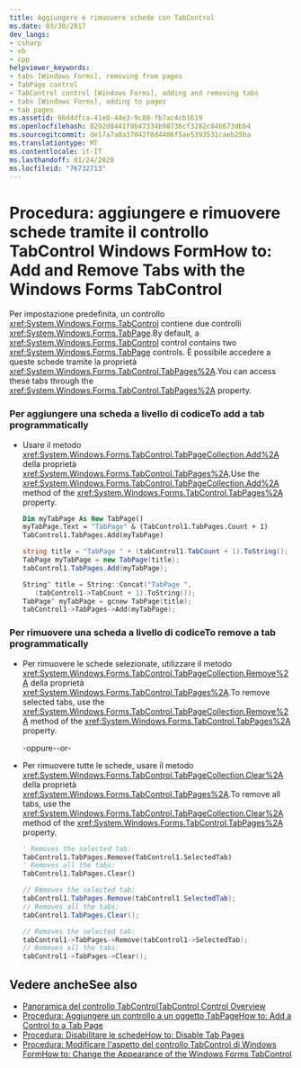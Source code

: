 ```yaml
---
title: Aggiungere e rimuovere schede con TabControl
ms.date: 03/30/2017
dev_langs:
- csharp
- vb
- cpp
helpviewer_keywords:
- tabs [Windows Forms], removing from pages
- TabPage control
- TabControl control [Windows Forms], adding and removing tabs
- tabs [Windows Forms], adding to pages
- tab pages
ms.assetid: 66d4dfca-41e8-44e3-9c80-fb7ac4cb1619
ms.openlocfilehash: 8292d8441f9b47334b98736cf3282c846673dbb4
ms.sourcegitcommit: de17a7a0a37042f0d4406f5ae5393531caeb25ba
ms.translationtype: MT
ms.contentlocale: it-IT
ms.lasthandoff: 01/24/2020
ms.locfileid: "76732713"
---
```

# <a name="how-to-add-and-remove-tabs-with-the-windows-forms-tabcontrol"></a><span data-ttu-id="7f17d-102">Procedura: aggiungere e rimuovere schede tramite il controllo TabControl Windows Form</span><span class="sxs-lookup"><span data-stu-id="7f17d-102">How to: Add and Remove Tabs with the Windows Forms TabControl</span></span>
<span data-ttu-id="7f17d-103">Per impostazione predefinita, un controllo <xref:System.Windows.Forms.TabControl> contiene due controlli <xref:System.Windows.Forms.TabPage>.</span><span class="sxs-lookup"><span data-stu-id="7f17d-103">By default, a <xref:System.Windows.Forms.TabControl> control contains two <xref:System.Windows.Forms.TabPage> controls.</span></span> <span data-ttu-id="7f17d-104">È possibile accedere a queste schede tramite la proprietà <xref:System.Windows.Forms.TabControl.TabPages%2A>.</span><span class="sxs-lookup"><span data-stu-id="7f17d-104">You can access these tabs through the <xref:System.Windows.Forms.TabControl.TabPages%2A> property.</span></span>  
  
### <a name="to-add-a-tab-programmatically"></a><span data-ttu-id="7f17d-105">Per aggiungere una scheda a livello di codice</span><span class="sxs-lookup"><span data-stu-id="7f17d-105">To add a tab programmatically</span></span>  
  
- <span data-ttu-id="7f17d-106">Usare il metodo <xref:System.Windows.Forms.TabControl.TabPageCollection.Add%2A> della proprietà <xref:System.Windows.Forms.TabControl.TabPages%2A>.</span><span class="sxs-lookup"><span data-stu-id="7f17d-106">Use the <xref:System.Windows.Forms.TabControl.TabPageCollection.Add%2A> method of the <xref:System.Windows.Forms.TabControl.TabPages%2A> property.</span></span>  
  
    ```vb  
    Dim myTabPage As New TabPage()  
    myTabPage.Text = "TabPage" & (TabControl1.TabPages.Count + 1)  
    TabControl1.TabPages.Add(myTabPage)  
    ```  
  
    ```csharp  
    string title = "TabPage " + (tabControl1.TabCount + 1).ToString();  
    TabPage myTabPage = new TabPage(title);  
    tabControl1.TabPages.Add(myTabPage);  
    ```  
  
    ```cpp  
    String^ title = String::Concat("TabPage ",  
       (tabControl1->TabCount + 1).ToString());  
    TabPage^ myTabPage = gcnew TabPage(title);  
    tabControl1->TabPages->Add(myTabPage);  
    ```  
  
### <a name="to-remove-a-tab-programmatically"></a><span data-ttu-id="7f17d-107">Per rimuovere una scheda a livello di codice</span><span class="sxs-lookup"><span data-stu-id="7f17d-107">To remove a tab programmatically</span></span>  
  
- <span data-ttu-id="7f17d-108">Per rimuovere le schede selezionate, utilizzare il metodo <xref:System.Windows.Forms.TabControl.TabPageCollection.Remove%2A> della proprietà <xref:System.Windows.Forms.TabControl.TabPages%2A>.</span><span class="sxs-lookup"><span data-stu-id="7f17d-108">To remove selected tabs, use the <xref:System.Windows.Forms.TabControl.TabPageCollection.Remove%2A> method of the <xref:System.Windows.Forms.TabControl.TabPages%2A> property.</span></span>  
  
     <span data-ttu-id="7f17d-109">-oppure-</span><span class="sxs-lookup"><span data-stu-id="7f17d-109">-or-</span></span>  
  
- <span data-ttu-id="7f17d-110">Per rimuovere tutte le schede, usare il metodo <xref:System.Windows.Forms.TabControl.TabPageCollection.Clear%2A> della proprietà <xref:System.Windows.Forms.TabControl.TabPages%2A>.</span><span class="sxs-lookup"><span data-stu-id="7f17d-110">To remove all tabs, use the <xref:System.Windows.Forms.TabControl.TabPageCollection.Clear%2A> method of the <xref:System.Windows.Forms.TabControl.TabPages%2A> property.</span></span>  
  
    ```vb  
    ' Removes the selected tab:  
    TabControl1.TabPages.Remove(TabControl1.SelectedTab)  
    ' Removes all the tabs:  
    TabControl1.TabPages.Clear()  
    ```  
  
    ```csharp  
    // Removes the selected tab:  
    tabControl1.TabPages.Remove(tabControl1.SelectedTab);  
    // Removes all the tabs:  
    tabControl1.TabPages.Clear();  
    ```  
  
    ```cpp  
    // Removes the selected tab:  
    tabControl1->TabPages->Remove(tabControl1->SelectedTab);  
    // Removes all the tabs:  
    tabControl1->TabPages->Clear();  
    ```  
  
## <a name="see-also"></a><span data-ttu-id="7f17d-111">Vedere anche</span><span class="sxs-lookup"><span data-stu-id="7f17d-111">See also</span></span>

- [<span data-ttu-id="7f17d-112">Panoramica del controllo TabControl</span><span class="sxs-lookup"><span data-stu-id="7f17d-112">TabControl Control Overview</span></span>](tabcontrol-control-overview-windows-forms.md)
- [<span data-ttu-id="7f17d-113">Procedura: Aggiungere un controllo a un oggetto TabPage</span><span class="sxs-lookup"><span data-stu-id="7f17d-113">How to: Add a Control to a Tab Page</span></span>](how-to-add-a-control-to-a-tab-page.md)
- [<span data-ttu-id="7f17d-114">Procedura: Disabilitare le schede</span><span class="sxs-lookup"><span data-stu-id="7f17d-114">How to: Disable Tab Pages</span></span>](how-to-disable-tab-pages.md)
- [<span data-ttu-id="7f17d-115">Procedura: Modificare l'aspetto del controllo TabControl di Windows Form</span><span class="sxs-lookup"><span data-stu-id="7f17d-115">How to: Change the Appearance of the Windows Forms TabControl</span></span>](how-to-change-the-appearance-of-the-windows-forms-tabcontrol.md)
